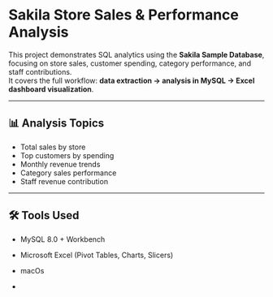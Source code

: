 # Sakila Store Sales & Performance Analysis

This project demonstrates SQL analytics using the **Sakila Sample Database**, focusing on store sales, customer spending, category performance, and staff contributions.  
It covers the full workflow: **data extraction → analysis in MySQL → Excel dashboard visualization**.

---

## 📊 Analysis Topics
- Total sales by store
- Top customers by spending
- Monthly revenue trends
- Category sales performance
- Staff revenue contribution

---

## 🛠 Tools Used
- MySQL 8.0 + Workbench
- Microsoft Excel (Pivot Tables, Charts, Slicers)
- macOs

- 

